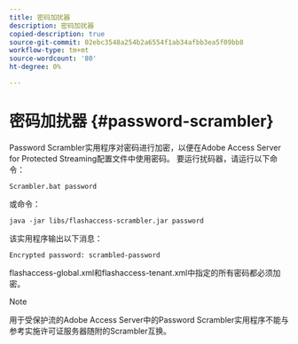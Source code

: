 ```yaml
---
title: 密码加扰器
description: 密码加扰器
copied-description: true
source-git-commit: 02ebc3548a254b2a6554f1ab34afbb3ea5f09bb8
workflow-type: tm+mt
source-wordcount: '80'
ht-degree: 0%

---
```


# 密码加扰器 {#password-scrambler}

Password Scrambler实用程序对密码进行加密，以便在Adobe Access Server for Protected Streaming配置文件中使用密码。 要运行扰码器，请运行以下命令：

```
Scrambler.bat password 
```

或命令：

```
java -jar libs/flashaccess-scrambler.jar password  
```

该实用程序输出以下消息：

```
Encrypted password: scrambled-password 
```

flashaccess-global.xml和flashaccess-tenant.xml中指定的所有密码都必须加密。

>[!NOTE]
>
>用于受保护流的Adobe Access Server中的Password Scrambler实用程序不能与参考实施许可证服务器随附的Scrambler互换。
